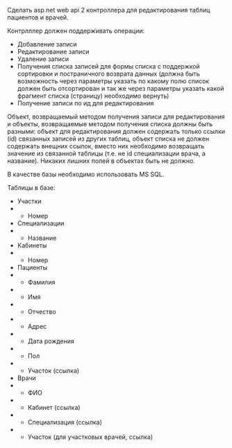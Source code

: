 Сделать asp.net web api 2 контроллера для редактирования таблиц пациентов и врачей.

Контрлллер должен поддерживать операции:
- Добавление записи
- Редактирование записи
- Удаление записи
- Получения списка записей для формы списка с поддержкой сортировки и постраничного возврата данных (должна быть возможность через параметры указать по какому полю список должен быть отсортирован и так же через параметры указать какой фрагмент списка (страницу) необходимо вернуть)
- Получение записи по ид для редактирования

Объект, возвращаемый методом получения записи для редактирования и объекты, возвращаемые методом получения списка должны быть разными:
объект для редактирования должен содержать только ссылки (id) связанных записей из других таблиц,
объект списка не должен содержать внещних ссылок, вместо них необходимо возвращать значение из связанной таблицы (т.е. не id специализации врача, а название).
Никаких лишних полей в объектах быть не должно.

В качестве базы необходимо использовать MS SQL.

Таблицы в базе:
- Участки 
- - Номер
- Специализации 
- - Название
- Кабинеты
- - Номер
- Пациенты
- - Фамилия
- - Имя
- - Отчество
- - Адрес
- - Дата рождения
- - Пол
- - Участок (ссылка)
- Врачи
- - ФИО
- - Кабинет (ссылка)
- - Специализация (ссылка)
- - Участок (для участковых врачей, ссылка)